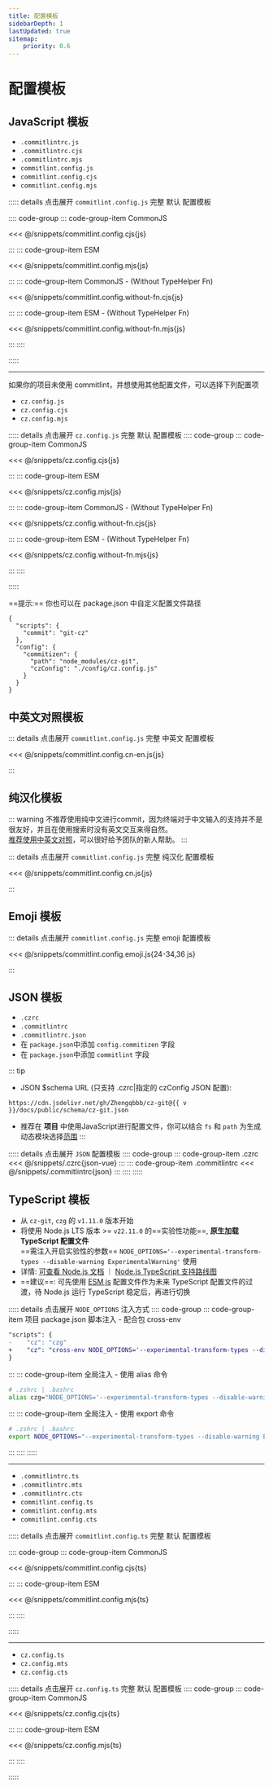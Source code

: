 ```yaml
---
title: 配置模板
sidebarDepth: 1
lastUpdated: true
sitemap:
    priority: 0.6
---
```


# 配置模板
## JavaScript 模板

- `.commitlintrc.js`
- `.commitlintrc.cjs`
- `.commitlintrc.mjs`
- `commitlint.config.js`
- `commitlint.config.cjs`
- `commitlint.config.mjs`

::::: details 点击展开 `commitlint.config.js` 完整 默认 配置模板

:::: code-group
::: code-group-item CommonJS

<<< @/snippets/commitlint.config.cjs{js}

:::
::: code-group-item ESM

<<< @/snippets/commitlint.config.mjs{js}

:::
::: code-group-item CommonJS - (Without TypeHelper Fn)

<<< @/snippets/commitlint.config.without-fn.cjs{js}

:::
::: code-group-item ESM - (Without TypeHelper Fn)

<<< @/snippets/commitlint.config.without-fn.mjs{js}

:::
::::

:::::

---

如果你的项目未使用 commitlint，并想使用其他配置文件，可以选择下列配置项

- `cz.config.js`
- `cz.config.cjs`
- `cz.config.mjs`

::::: details 点击展开 `cz.config.js` 完整 默认 配置模板
:::: code-group
::: code-group-item CommonJS

<<< @/snippets/cz.config.cjs{js}

:::
::: code-group-item ESM

<<< @/snippets/cz.config.mjs{js}

:::
::: code-group-item CommonJS - (Without TypeHelper Fn)

<<< @/snippets/cz.config.without-fn.cjs{js}

:::
::: code-group-item ESM - (Without TypeHelper Fn)

<<< @/snippets/cz.config.without-fn.mjs{js}

:::
::::

:::::



==提示:== 你也可以在 package.json 中自定义配置文件路径

```json{8}
{
  "scripts": {
    "commit": "git-cz"
  },
  "config": {
    "commitizen": {
      "path": "node_modules/cz-git",
      "czConfig": "./config/cz.config.js"
    }
  }
}
```

## 中英文对照模板

::: details 点击展开 `commitlint.config.js` 完整 中英文 配置模板

<<< @/snippets/commitlint.config.cn-en.js{js}

:::

## 纯汉化模板

::: warning
不推荐使用纯中文进行commit，因为终端对于中文输入的支持并不是很友好，并且在使用搜索时没有英文交互来得自然。<br>
[推荐使用中英文对照](#中英文对照模板)，可以很好给予团队的新人帮助。
:::

::: details 点击展开 `commitlint.config.js` 完整 纯汉化 配置模板

<<< @/snippets/commitlint.config.cn.js{js}

:::

## Emoji 模板

::: details 点击展开 `commitlint.config.js` 完整 emoji 配置模板

<<< @/snippets/commitlint.config.emoji.js{24-34,36 js}

:::

## JSON 模板

- `.czrc`
- `.commitlintrc`
- `.commitlintrc.json`
- 在 `package.json`中添加 `config.commitizen` 字段
- 在 `package.json`中添加 `commitlint` 字段

<script setup>
import { useData } from 'vitepress'

const { site } = useData()
const v = site.value.themeConfig.nav?.[4]?.text.slice(1)
</script>

::: tip
- JSON $schema URL (只支持 .czrc|指定的 czConfig JSON 配置):

```-vue
https://cdn.jsdelivr.net/gh/Zhengqbbb/cz-git@{{ v }}/docs/public/schema/cz-git.json
```

- 推荐在 **项目** 中使用JavaScript进行配置文件，你可以结合 `fs` 和 `path` 为生成动态模块选择[范围](/zh/recipes/#scopes)
:::

::::: details 点击展开 `JSON` 配置模板
:::: code-group
::: code-group-item .czrc
<<< @/snippets/.czrc{json-vue}
:::
::: code-group-item .commitlintrc
<<< @/snippets/.commitlintrc{json}
:::
::::
:::::

## TypeScript 模板

- 从 `cz-git`, `czg` 的 `v1.11.0` 版本开始
- 将使用 Node.js LTS 版本 >= `v22.11.0` 的==实验性功能==, **原生加载 TypeScript 配置文件**<br>==需注入开启实验性的参数== `NODE_OPTIONS='--experimental-transform-types --disable-warning ExperimentalWarning'` 使用
- 详情: [可查看 Node.js 文档](https://nodejs.org/api/cli.html#--experimental-transform-types) ｜ [Node.js TypeScript 支持路线图](https://github.com/nodejs/loaders/issues/217)
- ==建议==: 可先使用 [ESM js](#javascript-%E6%A8%A1%E6%9D%BF) 配置文件作为未来 TypeScript 配置文件的过渡，待 Node.js 运行 TypeScript 稳定后，再进行切换

::::: details 点击展开 `NODE_OPTIONS` 注入方式
:::: code-group
::: code-group-item 项目 package.json 脚本注入 - 配合包 cross-env
```diff
"scripts": {
-    "cz": "czg"
+    "cz": "cross-env NODE_OPTIONS='--experimental-transform-types --disable-warning ExperimentalWarning' czg"
}
```
:::
::: code-group-item 全局注入 - 使用 alias 命令
```sh
# .zshrc | .bashrc
alias czg="NODE_OPTIONS='--experimental-transform-types --disable-warning ExperimentalWarning' \czg"
```
:::
::: code-group-item 全局注入 - 使用 export 命令
```sh
# .zshrc | .bashrc
export NODE_OPTIONS="--experimental-transform-types --disable-warning ExperimentalWarning"
```
:::
::::
:::::

---

- `.commitlintrc.ts`
- `.commitlintrc.mts`
- `.commitlintrc.cts`
- `commitlint.config.ts`
- `commitlint.config.mts`
- `commitlint.config.cts`

::::: details 点击展开 `commitlint.config.ts` 完整 默认 配置模板

:::: code-group
::: code-group-item CommonJS

<<< @/snippets/commitlint.config.cjs{ts}

:::
::: code-group-item ESM

<<< @/snippets/commitlint.config.mjs{ts}

:::
::::

:::::

---

- `cz.config.ts`
- `cz.config.mts`
- `cz.config.cts`

::::: details 点击展开 `cz.config.ts` 完整 默认 配置模板
:::: code-group
::: code-group-item CommonJS

<<< @/snippets/cz.config.cjs{ts}

:::
::: code-group-item ESM

<<< @/snippets/cz.config.mjs{ts}

:::
::::

:::::
